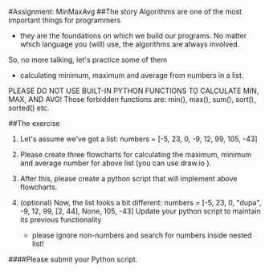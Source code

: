 #Assignment: MinMaxAvg
##The story
Algorithms are one of the most important things for programmers
 - they are the foundations on which we build our programs.
  No matter which language you (will) use, the algorithms are always involved.

So, no more talking, let's practice some of them
 - calculating minimum, maximum and average from numbers in a list.

PLEASE DO NOT USE BUILT-IN PYTHON FUNCTIONS TO CALCULATE MIN, MAX, AND AVG!
 Those forbidden functions are: min(), max(), sum(), sort(), sorted() etc.

##The exercise
1. Let's assume we've got a list: numbers = [-5, 23, 0, -9, 12, 99, 105, -43]

2. Please create three flowcharts for calculating the
 maximum, minimum and average number for above list (you can use draw.io ).

3. After this, please create a python script that will implement above flowcharts.

4. (optional) Now, the list looks a bit different:
 numbers = [-5, 23, 0, "dupa", -9, 12, 99, [2, 44], None, 105, -43]
  Update your python script to maintain its previous functionality
   - please ignore non-numbers and search for numbers inside nested list!

####Please submit your Python script.